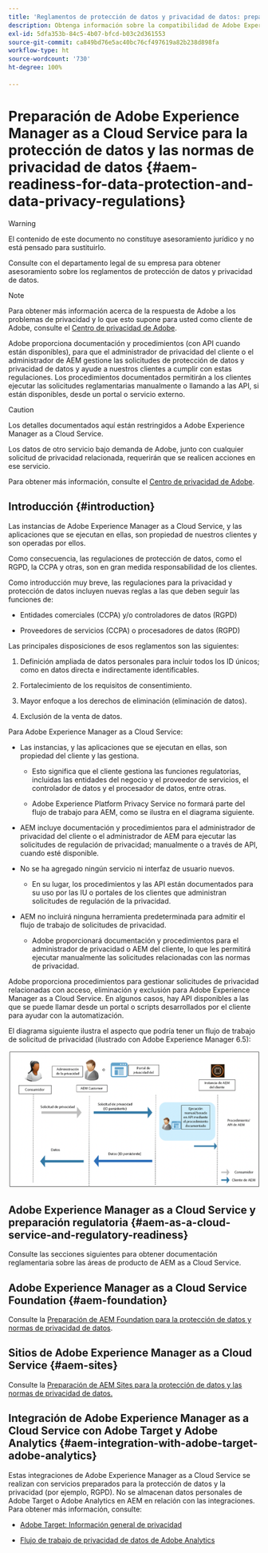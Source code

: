 ```yaml
---
title: 'Reglamentos de protección de datos y privacidad de datos: preparación para Adobe Experience Manager as a Cloud Service'
description: Obtenga información sobre la compatibilidad de Adobe Experience Manager as a Cloud Service con las distintas normas de protección de datos y privacidad de datos; incluido el Reglamento general de protección de datos (RGPD) de la UE, la Ley de Privacidad del Consumidor de California y cómo cumplir al implementar un nuevo proyecto as a Cloud Service AEM.
exl-id: 5dfa353b-84c5-4b07-bfcd-b03c2d361553
source-git-commit: ca849bd76e5ac40bc76cf497619a82b238d898fa
workflow-type: ht
source-wordcount: '730'
ht-degree: 100%

---
```


# Preparación de Adobe Experience Manager as a Cloud Service para la protección de datos y las normas de privacidad de datos {#aem-readiness-for-data-protection-and-data-privacy-regulations}

>[!WARNING]
>
>El contenido de este documento no constituye asesoramiento jurídico y no está pensado para sustituirlo.
>
>Consulte con el departamento legal de su empresa para obtener asesoramiento sobre los reglamentos de protección de datos y privacidad de datos.

>[!NOTE]
>
>Para obtener más información acerca de la respuesta de Adobe a los problemas de privacidad y lo que esto supone para usted como cliente de Adobe, consulte el [Centro de privacidad de Adobe](https://www.adobe.com/es/privacy.html).

Adobe proporciona documentación y procedimientos (con API cuando están disponibles), para que el administrador de privacidad del cliente o el administrador de AEM gestione las solicitudes de protección de datos y privacidad de datos y ayude a nuestros clientes a cumplir con estas regulaciones. Los procedimientos documentados permitirán a los clientes ejecutar las solicitudes reglamentarias manualmente o llamando a las API, si están disponibles, desde un portal o servicio externo.

>[!CAUTION]
>
>Los detalles documentados aquí están restringidos a Adobe Experience Manager as a Cloud Service.
>
>Los datos de otro servicio bajo demanda de Adobe, junto con cualquier solicitud de privacidad relacionada, requerirán que se realicen acciones en ese servicio.
>
>Para obtener más información, consulte el [Centro de privacidad de Adobe](https://www.adobe.com/es/privacy.html).

## Introducción {#introduction}

Las instancias de Adobe Experience Manager as a Cloud Service, y las aplicaciones que se ejecutan en ellas, son propiedad de nuestros clientes y son operadas por ellos.

Como consecuencia, las regulaciones de protección de datos, como el RGPD, la CCPA y otras, son en gran medida responsabilidad de los clientes.

Como introducción muy breve, las regulaciones para la privacidad y protección de datos incluyen nuevas reglas a las que deben seguir las funciones de:

* Entidades comerciales (CCPA) y/o controladores de datos (RGPD)

* Proveedores de servicios (CCPA) o procesadores de datos (RGPD)

Las principales disposiciones de esos reglamentos son las siguientes:

1. Definición ampliada de datos personales para incluir todos los ID únicos; como en datos directa e indirectamente identificables.

2. Fortalecimiento de los requisitos de consentimiento.

3. Mayor enfoque a los derechos de eliminación (eliminación de datos).

4. Exclusión de la venta de datos.

Para Adobe Experience Manager as a Cloud Service:

* Las instancias, y las aplicaciones que se ejecutan en ellas, son propiedad del cliente y las gestiona.

   * Esto significa que el cliente gestiona las funciones regulatorias, incluidas las entidades del negocio y el proveedor de servicios, el controlador de datos y el procesador de datos, entre otras.

   * Adobe Experience Platform Privacy Service no formará parte del flujo de trabajo para AEM, como se ilustra en el diagrama siguiente.

* AEM incluye documentación y procedimientos para el administrador de privacidad del cliente o el administrador de AEM para ejecutar las solicitudes de regulación de privacidad; manualmente o a través de API, cuando esté disponible.

* No se ha agregado ningún servicio ni interfaz de usuario nuevos.

   * En su lugar, los procedimientos y las API están documentados para su uso por las IU o portales de los clientes que administran solicitudes de regulación de la privacidad.

* AEM no incluirá ninguna herramienta predeterminada para admitir el flujo de trabajo de solicitudes de privacidad.

   * Adobe proporcionará documentación y procedimientos para el administrador de privacidad o AEM del cliente, lo que les permitirá ejecutar manualmente las solicitudes relacionadas con las normas de privacidad.

Adobe proporciona procedimientos para gestionar solicitudes de privacidad relacionadas con acceso, eliminación y exclusión para Adobe Experience Manager as a Cloud Service. En algunos casos, hay API disponibles a las que se puede llamar desde un portal o scripts desarrollados por el cliente para ayudar con la automatización.

El diagrama siguiente ilustra el aspecto que podría tener un flujo de trabajo de solicitud de privacidad (ilustrado con Adobe Experience Manager 6.5):

![Protección de datos y privacidad](assets/data-protection-and-privacy-01.png)

## Adobe Experience Manager as a Cloud Service y preparación regulatoria {#aem-as-a-cloud-service-and-regulatory-readiness}

Consulte las secciones siguientes para obtener documentación reglamentaria sobre las áreas de producto de AEM as a Cloud Service.

## Adobe Experience Manager as a Cloud Service Foundation {#aem-foundation}

Consulte la [Preparación de AEM Foundation para la protección de datos y normas de privacidad de datos](/help/compliance/data-privacy-and-protection-readiness/foundation-readiness.md).

## Sitios de Adobe Experience Manager as a Cloud Service {#aem-sites}

Consulte la [Preparación de AEM Sites para la protección de datos y las normas de privacidad de datos.](/help/compliance/data-privacy-and-protection-readiness/sites-readiness.md)

## Integración de Adobe Experience Manager as a Cloud Service con Adobe Target y Adobe Analytics {#aem-integration-with-adobe-target-adobe-analytics}

Estas integraciones de Adobe Experience Manager as a Cloud Service se realizan con servicios preparados para la protección de datos y la privacidad (por ejemplo, RGPD). No se almacenan datos personales de Adobe Target o Adobe Analytics en AEM en relación con las integraciones.
Para obtener más información, consulte:

* [Adobe Target: Información general de privacidad](https://experienceleague.adobe.com/docs/target/using/implement-target/before-implement/privacy/privacy.html?lang=es)

* [Flujo de trabajo de privacidad de datos de Adobe Analytics](https://experienceleague.adobe.com/docs/analytics/admin/data-governance/an-gdpr-workflow.html?lang=es)
